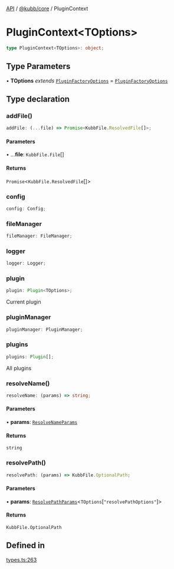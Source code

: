 [API](../../../packages.md) / [@kubb/core](../index.md) / PluginContext

# PluginContext\<TOptions\>

```ts
type PluginContext<TOptions>: object;
```

## Type Parameters

• **TOptions** *extends* [`PluginFactoryOptions`](PluginFactoryOptions.md) = [`PluginFactoryOptions`](PluginFactoryOptions.md)

## Type declaration

### addFile()

```ts
addFile: (...file) => Promise<KubbFile.ResolvedFile[]>;
```

#### Parameters

• ...**file**: `KubbFile.File`[]

#### Returns

`Promise`\<`KubbFile.ResolvedFile`[]\>

### config

```ts
config: Config;
```

### fileManager

```ts
fileManager: FileManager;
```

### logger

```ts
logger: Logger;
```

### plugin

```ts
plugin: Plugin<TOptions>;
```

Current plugin

### pluginManager

```ts
pluginManager: PluginManager;
```

### plugins

```ts
plugins: Plugin[];
```

All plugins

### resolveName()

```ts
resolveName: (params) => string;
```

#### Parameters

• **params**: [`ResolveNameParams`](ResolveNameParams.md)

#### Returns

`string`

### resolvePath()

```ts
resolvePath: (params) => KubbFile.OptionalPath;
```

#### Parameters

• **params**: [`ResolvePathParams`](ResolvePathParams.md)\<`TOptions`\[`"resolvePathOptions"`\]\>

#### Returns

`KubbFile.OptionalPath`

## Defined in

[types.ts:263](https://github.com/kubb-project/kubb/blob/ff80665146ae086e044807d0072fda660e72e1fd/packages/core/src/types.ts#L263)
